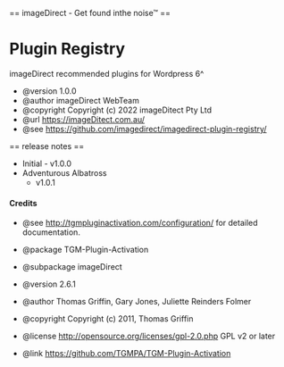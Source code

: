 == imageDirect - Get found inthe noise™ ==

# Plugin Registry
 
imageDirect recommended plugins for Wordpress 6^

 * @version    1.0.0
 * @author     imageDirect WebTeam
 * @copyright  Copyright (c) 2022 imageDitect Pty Ltd
 * @url        https://imageDitect.com.au/
 * @see        https://github.com/imagedirect/imagedirect-plugin-registry/
 
== release notes ==

* Initial - v1.0.0
* Adventurous Albatross 
  - v1.0.1

#### Credits

 * @see http://tgmpluginactivation.com/configuration/ for detailed documentation.
 
 * @package    TGM-Plugin-Activation
 * @subpackage imageDirect
 * @version    2.6.1
 * @author     Thomas Griffin, Gary Jones, Juliette Reinders Folmer
 * @copyright  Copyright (c) 2011, Thomas Griffin
 * @license    http://opensource.org/licenses/gpl-2.0.php GPL v2 or later
 * @link       https://github.com/TGMPA/TGM-Plugin-Activation
  
